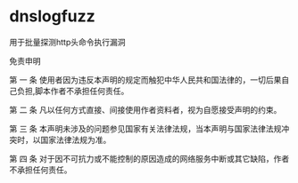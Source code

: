 # dnslogfuzz

用于批量探测http头命令执行漏洞


免责申明

第 一 条 使用者因为违反本声明的规定而触犯中华人民共和国法律的，一切后果自己负担,脚本作者不承担任何责任。

第 二 条 凡以任何方式直接、间接使用作者资料者，视为自愿接受声明的约束。

第 三 条 本声明未涉及的问题参见国家有关法律法规，当本声明与国家法律法规冲突时，以国家法律法规为准。

第 四 条 对于因不可抗力或不能控制的原因造成的网络服务中断或其它缺陷，作者不承担任何责任。
